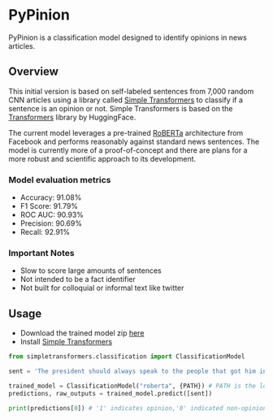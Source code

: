 # PyPinion
PyPinion is a classification model designed to identify opinions in news articles.

## Overview
This initial version is based on self-labeled sentences from 7,000 random CNN articles using a library called [Simple Transformers](https://github.com/ThilinaRajapakse/simpletransformers) to classify if a sentence is an opinion or not. Simple Transformers is based on the [Transformers](https://github.com/huggingface/transformers) library by HuggingFace.

The current model leverages a pre-trained [RoBERTa](https://huggingface.co/transformers/model_doc/roberta.html) architecture from Facebook and performs reasonably against standard news sentences. The model is currently more of a proof-of-concept and there are plans for a more robust and scientific approach to its development.  

### Model evaluation metrics
* Accuracy: 91.08%
* F1 Score: 91.79%
* ROC AUC: 90.93%
* Precision: 90.69%
* Recall: 92.91%


### Important Notes
* Slow to score large amounts of sentences
* Not intended to be a fact identifier
* Not built for colloquial or informal text like twitter


## Usage

* Download the trained model zip [here](https://drive.google.com/file/d/1vjdike8Wn6OHB4bXBohs_5DxTojXImHt/view?usp=sharing)
* Install [Simple Transformers](https://github.com/ThilinaRajapakse/simpletransformers)

```python
from simpletransformers.classification import ClassificationModel

sent = 'The president should always speak to the people that got him into office' # Example sentence

trained_model = ClassificationModel("roberta", {PATH}) # PATH is the location of the extracted trained model
predictions, raw_outputs = trained_model.predict([sent])

print(predictions[0]) # '1' indicates opinion,'0' indicated non-opinion
```
